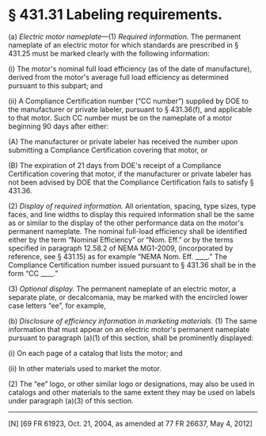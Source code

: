 # § 431.31   Labeling requirements.

(a) *Electric motor nameplate*—(1) *Required information.* The permanent nameplate of an electric motor for which standards are prescribed in § 431.25 must be marked clearly with the following information:


(i) The motor's nominal full load efficiency (as of the date of manufacture), derived from the motor's average full load efficiency as determined pursuant to this subpart; and


(ii) A Compliance Certification number (“CC number”) supplied by DOE to the manufacturer or private labeler, pursuant to § 431.36(f), and applicable to that motor. Such CC number must be on the nameplate of a motor beginning 90 days after either:


(A) The manufacturer or private labeler has received the number upon submitting a Compliance Certification covering that motor, or


(B) The expiration of 21 days from DOE's receipt of a Compliance Certification covering that motor, if the manufacturer or private labeler has not been advised by DOE that the Compliance Certification fails to satisfy § 431.36.


(2) *Display of required information.* All orientation, spacing, type sizes, type faces, and line widths to display this required information shall be the same as or similar to the display of the other performance data on the motor's permanent nameplate. The nominal full-load efficiency shall be identified either by the term “Nominal Efficiency” or “Nom. Eff.” or by the terms specified in paragraph 12.58.2 of NEMA MG1-2009, (incorporated by reference, see § 431.15) as for example “NEMA Nom. Eff. ____.” The Compliance Certification number issued pursuant to § 431.36 shall be in the form “CC ____.”


(3) *Optional display.* The permanent nameplate of an electric motor, a separate plate, or decalcomania, may be marked with the encircled lower case letters “ee”, for example, 


(b) *Disclosure of efficiency information in marketing materials.* (1) The same information that must appear on an electric motor's permanent nameplate pursuant to paragraph (a)(1) of this section, shall be prominently displayed:


(i) On each page of a catalog that lists the motor; and


(ii) In other materials used to market the motor.


(2) The “ee” logo, or other similar logo or designations, may also be used in catalogs and other materials to the same extent they may be used on labels under paragraph (a)(3) of this section.



---

[N] [69 FR 61923, Oct. 21, 2004, as amended at 77 FR 26637, May 4, 2012]




